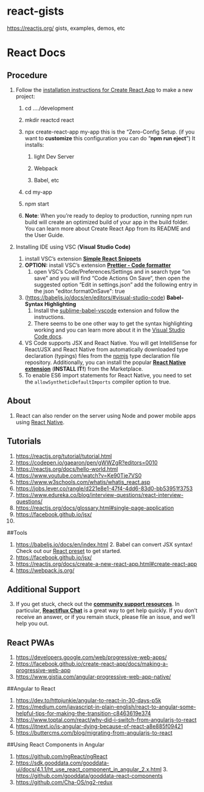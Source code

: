 # react-gists
https://reactjs.org/ gists, examples, demos, etc



# React Docs

## **Procedure**

1. Follow the [installation instructions for Create React App](https://reactjs.org/docs/create-a-new-react-app.html#create-react-app) to make a new project:
   1. cd ..../development

   2. mkdir reactcd react

   3. npx create-react-app my-app
      this is the “Zero-Config Setup. 
      (if you want to **customize** this configuration you can do “**npm run eject**”)
      It installs:

      1. light Dev Server

      2. Webpack

      3. Babel, etc

         

   4. cd my-app

   5. npm start

   6. **Note**: When you’re ready to deploy to production, running npm run build will create an optimized build of your app in the build folder. You can learn more about Create React App from its README and the User Guide.

2. Installing IDE
   using VSC (**Visual Studio Code)**

   1. install VSC’s extension [**Simple React Snippets**](https://marketplace.visualstudio.com/items?itemName=burkeholland.simple-react-snippets)
   2. **OPTION:** install VSC’s extension [**Prettier - Code formatter**](https://marketplace.visualstudio.com/items?itemName=esbenp.prettier-vscode)
      1. open VSC’s Code/Preferences/Settings and in search type “on save” and you will find “Code Actions On Save“, then open the suggested  option “Edit in settings.json”
         add the following entry in the json 
         "editor.formatOnSave": true
   3. (https://babeljs.io/docs/en/editors/#visual-studio-code)
      **Babel- Syntax Highlighting**
      1. Install the [sublime-babel-vscode](https://marketplace.visualstudio.com/items?itemName=joshpeng.sublime-babel-vscode) extension and follow the instructions.
      2. There seems to be one other way to get the syntax highlighting working and you can learn more about it in the [Visual Studio Code docs](https://code.visualstudio.com/Docs/languages/javascript#_writing-jsconfigjson).
   4. VS Code supports JSX and React Native. You will get IntelliSense for React/JSX and React Native from automatically downloaded type declaration (typings) files from the [npmjs](https://www.npmjs.com/) type declaration file repository. Additionally, you can install the popular [**React Native extension**](https://marketplace.visualstudio.com/items?itemName=vsmobile.vscode-react-native) (**INSTALL IT!**) from the Marketplace.
   5. To enable ES6 import statements for React Native, you need to set the `allowSyntheticDefaultImports` compiler option to true. 

## About

   1. React can also render on the server using Node and power mobile apps using [React Native](https://facebook.github.io/react-native/).

## Tutorials

1. https://reactjs.org/tutorial/tutorial.html 
2. https://codepen.io/gaearon/pen/gWWZgR?editors=0010
3.  https://reactjs.org/docs/hello-world.html 
4. https://www.youtube.com/watch?v=Ke90Tje7VS0 
5. https://www.w3schools.com/whatis/whatis_react.asp 
6.  https://jobs.lever.co/rangle/d221e8e1-47f4-4dd6-83d0-bb53951f3753 
7. https://www.edureka.co/blog/interview-questions/react-interview-questions/
8. https://reactjs.org/docs/glossary.html#single-page-application
9. https://facebook.github.io/jsx/
10. 

##Tools
1. https://babeljs.io/docs/en/index.html
   2. Babel can convert JSX syntax! Check out our [React preset](https://babeljs.io/docs/en/babel-preset-react) to get started.
3. https://facebook.github.io/jsx/
4. https://reactjs.org/docs/create-a-new-react-app.html#create-react-app
4. https://webpack.js.org/

## Additional Support
3. If you get stuck, check out the [**community support resources**](https://reactjs.org/community/support.html). In particular, [**Reactiflux Chat**](https://discord.gg/0ZcbPKXt5bZjGY5n) is a great way to get help quickly. 
        If you don’t receive an answer, or if you remain stuck, please file an issue, and we’ll help you out.

## React PWAs
1. https://developers.google.com/web/progressive-web-apps/
2. https://facebook.github.io/create-react-app/docs/making-a-progressive-web-app
3. https://www.gistia.com/angular-progressive-web-app-native/

##Angular to React
1. https://dev.to/httpjunkie/angular-to-react-in-30-days-p5k
2. https://medium.com/javascript-in-plain-english/react-to-angular-some-helpful-tips-for-making-the-transition-c8463619e374 
3. https://www.toptal.com/react/why-did-i-switch-from-angularjs-to-react
4. https://itnext.io/is-angular-dying-because-of-react-a8e885f09421
5. https://buttercms.com/blog/migrating-from-angularjs-to-react

##Using React Components in Angular
1. https://github.com/ngReact/ngReact
2. https://sdk.gooddata.com/gooddata-ui/docs/4.1.1/ht_use_react_component_in_angular_2.x.html
   3. https://github.com/gooddata/gooddata-react-components
4. https://github.com/Cha-OS/ng2-redux